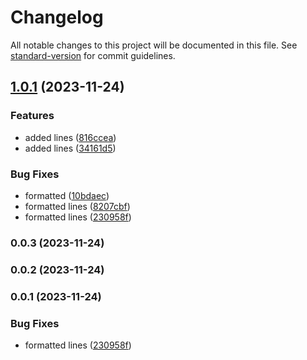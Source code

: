 # Changelog

All notable changes to this project will be documented in this file. See [standard-version](https://github.com/conventional-changelog/standard-version) for commit guidelines.

## [1.0.1](https://github.com/felipebgoulart/forex-book/compare/v1.0.0...v1.0.1) (2023-11-24)


### Features

* added lines ([816ccea](https://github.com/felipebgoulart/forex-book/commit/816ccea6afe008040e0c7dd1e3de8396197a2756))
* added lines ([34161d5](https://github.com/felipebgoulart/forex-book/commit/34161d551befcbca74705d6dff5674545c29cbb5))


### Bug Fixes

* formatted ([10bdaec](https://github.com/felipebgoulart/forex-book/commit/10bdaec220ae8ccfcfcea7687f63a20d23e5b310))
* formatted lines ([8207cbf](https://github.com/felipebgoulart/forex-book/commit/8207cbff6afbf1f938ca4307233682b4f241e329))
* formatted lines ([230958f](https://github.com/felipebgoulart/forex-book/commit/230958f0572810965363043c709131e290a8b955))

### 0.0.3 (2023-11-24)

### 0.0.2 (2023-11-24)

### 0.0.1 (2023-11-24)


### Bug Fixes

* formatted lines ([230958f](https://github.com/felipebgoulart/forex-book/commit/230958f0572810965363043c709131e290a8b955))
